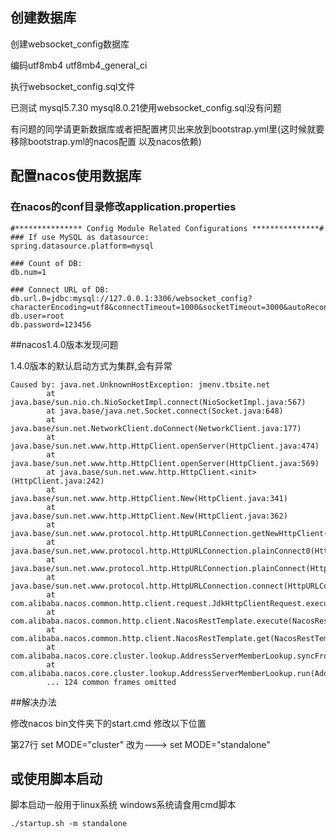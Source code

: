 ## 创建数据库

创建websocket_config数据库

编码utf8mb4 utf8mb4_general_ci

执行websocket_config.sql文件

已测试 mysql5.7.30 mysql8.0.21使用websocket_config.sql没有问题

有问题的同学请更新数据库或者把配置拷贝出来放到bootstrap.yml里(这时候就要移除bootstrap.yml的nacos配置 以及nacos依赖)
## 配置nacos使用数据库
### 在nacos的conf目录修改application.properties

```$text
#*************** Config Module Related Configurations ***************#
### If use MySQL as datasource:
spring.datasource.platform=mysql

### Count of DB:
db.num=1

### Connect URL of DB:
db.url.0=jdbc:mysql://127.0.0.1:3306/websocket_config?characterEncoding=utf8&connectTimeout=1000&socketTimeout=3000&autoReconnect=true&useUnicode=true&useSSL=false&serverTimezone=UTC
db.user=root
db.password=123456
```

##nacos1.4.0版本发现问题  

1.4.0版本的默认启动方式为集群,会有异常
```$log
Caused by: java.net.UnknownHostException: jmenv.tbsite.net
        at java.base/sun.nio.ch.NioSocketImpl.connect(NioSocketImpl.java:567)
        at java.base/java.net.Socket.connect(Socket.java:648)
        at java.base/sun.net.NetworkClient.doConnect(NetworkClient.java:177)
        at java.base/sun.net.www.http.HttpClient.openServer(HttpClient.java:474)
        at java.base/sun.net.www.http.HttpClient.openServer(HttpClient.java:569)
        at java.base/sun.net.www.http.HttpClient.<init>(HttpClient.java:242)
        at java.base/sun.net.www.http.HttpClient.New(HttpClient.java:341)
        at java.base/sun.net.www.http.HttpClient.New(HttpClient.java:362)
        at java.base/sun.net.www.protocol.http.HttpURLConnection.getNewHttpClient(HttpURLConnection.java:1261)
        at java.base/sun.net.www.protocol.http.HttpURLConnection.plainConnect0(HttpURLConnection.java:1194)
        at java.base/sun.net.www.protocol.http.HttpURLConnection.plainConnect(HttpURLConnection.java:1082)
        at java.base/sun.net.www.protocol.http.HttpURLConnection.connect(HttpURLConnection.java:1016)
        at com.alibaba.nacos.common.http.client.request.JdkHttpClientRequest.execute(JdkHttpClientRequest.java:109)
        at com.alibaba.nacos.common.http.client.NacosRestTemplate.execute(NacosRestTemplate.java:482)
        at com.alibaba.nacos.common.http.client.NacosRestTemplate.get(NacosRestTemplate.java:72)
        at com.alibaba.nacos.core.cluster.lookup.AddressServerMemberLookup.syncFromAddressUrl(AddressServerMemberLookup.java:145)
        at com.alibaba.nacos.core.cluster.lookup.AddressServerMemberLookup.run(AddressServerMemberLookup.java:113)
        ... 124 common frames omitted
```
##解决办法

修改nacos bin文件夹下的start.cmd 修改以下位置

第27行 
set MODE="cluster" 改为---> set MODE="standalone"

## 或使用脚本启动

脚本启动一般用于linux系统 windows系统请食用cmd脚本
```$xslt
./startup.sh -m standalone 
```

